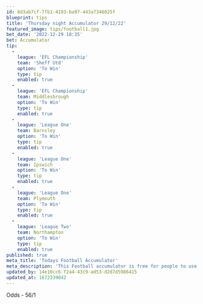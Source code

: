 ```yaml
---
id: 8d3ab7cf-7fb1-4193-ba97-443a7346025f
blueprint: tips
title: 'Thursday night Accumulator 29/12/22'
featured_image: tips/football1.jpg
bet_date: '2022-12-29 18:35'
bet: Accumulator
tip:
  -
    league: 'EFL Championship'
    team: 'Sheff Utd'
    option: 'To Win'
    type: tip
    enabled: true
  -
    league: 'EFL Championship'
    team: Middlesbrough
    option: 'To Win'
    type: tip
    enabled: true
  -
    league: 'League One'
    team: Barnsley
    option: 'To Win'
    type: tip
    enabled: true
  -
    league: 'League One'
    team: Ipswich
    option: 'To Win'
    type: tip
    enabled: true
  -
    league: 'League One'
    team: Plymouth
    option: 'To Win'
    type: tip
    enabled: true
  -
    league: 'League Two'
    team: Northampton
    option: 'To Win'
    type: tip
    enabled: true
published: true
meta_title: 'Todays Football Accumulator'
meta_description: 'This Football accumulator is free for people to use who are looking for Football tips. UK football tips daily'
updated_by: 14e10cc6-f2a4-43c9-ad53-d2d7d5986415
updated_at: 1672339042
---
```

Odds - 56/1